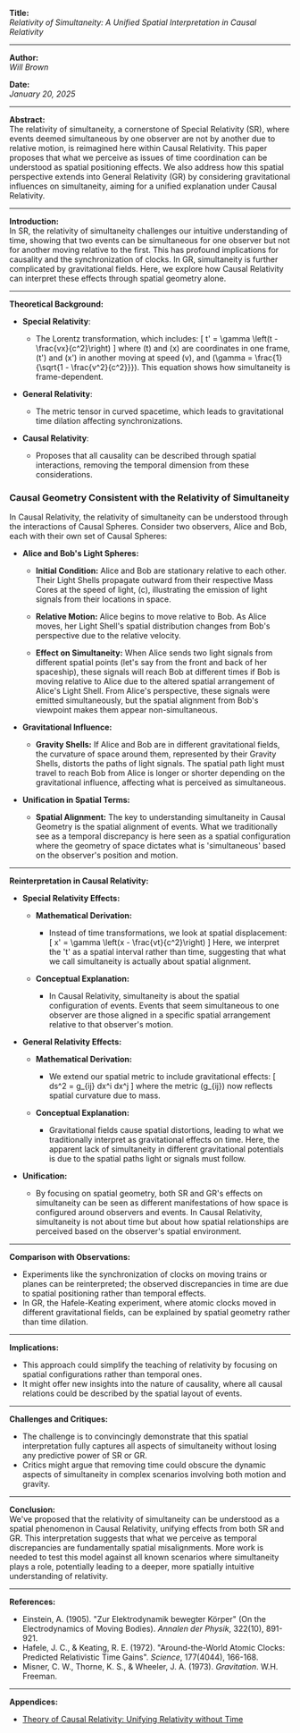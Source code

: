 **Title:**  
*Relativity of Simultaneity: A Unified Spatial Interpretation in Causal Relativity*

---

**Author:**  
*Will Brown*

**Date:**  
*January 20, 2025*

---

**Abstract:**  
The relativity of simultaneity, a cornerstone of Special Relativity (SR), where events deemed simultaneous by one observer are not by another due to relative motion, is reimagined here within Causal Relativity. This paper proposes that what we perceive as issues of time coordination can be understood as spatial positioning effects. We also address how this spatial perspective extends into General Relativity (GR) by considering gravitational influences on simultaneity, aiming for a unified explanation under Causal Relativity.

---

**Introduction:**  
In SR, the relativity of simultaneity challenges our intuitive understanding of time, showing that two events can be simultaneous for one observer but not for another moving relative to the first. This has profound implications for causality and the synchronization of clocks. In GR, simultaneity is further complicated by gravitational fields. Here, we explore how Causal Relativity can interpret these effects through spatial geometry alone.

---

**Theoretical Background:**

- **Special Relativity**: 
  - The Lorentz transformation, which includes:
    \[
    t' = \gamma \left(t - \frac{vx}{c^2}\right)
    \]
    where \(t\) and \(x\) are coordinates in one frame, \(t'\) and \(x'\) in another moving at speed \(v\), and \(\gamma = \frac{1}{\sqrt{1 - \frac{v^2}{c^2}}}\). This equation shows how simultaneity is frame-dependent.

- **General Relativity**: 
  - The metric tensor in curved spacetime, which leads to gravitational time dilation affecting synchronizations.

- **Causal Relativity**:
  - Proposes that all causality can be described through spatial interactions, removing the temporal dimension from these considerations.

### **Causal Geometry Consistent with the Relativity of Simultaneity**

In Causal Relativity, the relativity of simultaneity can be understood through the interactions of Causal Spheres. Consider two observers, Alice and Bob, each with their own set of Causal Spheres:

- **Alice and Bob's Light Spheres:**

  - **Initial Condition:** Alice and Bob are stationary relative to each other. Their Light Shells propagate outward from their respective Mass Cores at the speed of light, \(c\), illustrating the emission of light signals from their locations in space.

  - **Relative Motion:** Alice begins to move relative to Bob. As Alice moves, her Light Shell's spatial distribution changes from Bob's perspective due to the relative velocity. 

  - **Effect on Simultaneity:** When Alice sends two light signals from different spatial points (let's say from the front and back of her spaceship), these signals will reach Bob at different times if Bob is moving relative to Alice due to the altered spatial arrangement of Alice's Light Shell. From Alice's perspective, these signals were emitted simultaneously, but the spatial alignment from Bob's viewpoint makes them appear non-simultaneous.

- **Gravitational Influence:**

  - **Gravity Shells:** If Alice and Bob are in different gravitational fields, the curvature of space around them, represented by their Gravity Shells, distorts the paths of light signals. The spatial path light must travel to reach Bob from Alice is longer or shorter depending on the gravitational influence, affecting what is perceived as simultaneous.

- **Unification in Spatial Terms:**

  - **Spatial Alignment:** The key to understanding simultaneity in Causal Geometry is the spatial alignment of events. What we traditionally see as a temporal discrepancy is here seen as a spatial configuration where the geometry of space dictates what is 'simultaneous' based on the observer's position and motion.

---

**Reinterpretation in Causal Relativity:**

- **Special Relativity Effects:**

  - **Mathematical Derivation:**
    - Instead of time transformations, we look at spatial displacement:
      \[
      x' = \gamma \left(x - \frac{vt}{c^2}\right)
      \]
      Here, we interpret the 't' as a spatial interval rather than time, suggesting that what we call simultaneity is actually about spatial alignment.

  - **Conceptual Explanation:**
    - In Causal Relativity, simultaneity is about the spatial configuration of events. Events that seem simultaneous to one observer are those aligned in a specific spatial arrangement relative to that observer's motion.

- **General Relativity Effects:**

  - **Mathematical Derivation:**
    - We extend our spatial metric to include gravitational effects:
      \[
      ds^2 = g_{ij} dx^i dx^j
      \]
      where the metric \(g_{ij}\) now reflects spatial curvature due to mass.

  - **Conceptual Explanation:**
    - Gravitational fields cause spatial distortions, leading to what we traditionally interpret as gravitational effects on time. Here, the apparent lack of simultaneity in different gravitational potentials is due to the spatial paths light or signals must follow.

- **Unification:**

  - By focusing on spatial geometry, both SR and GR's effects on simultaneity can be seen as different manifestations of how space is configured around observers and events. In Causal Relativity, simultaneity is not about time but about how spatial relationships are perceived based on the observer's spatial environment.

---

**Comparison with Observations:**  
- Experiments like the synchronization of clocks on moving trains or planes can be reinterpreted; the observed discrepancies in time are due to spatial positioning rather than temporal effects.
- In GR, the Hafele-Keating experiment, where atomic clocks moved in different gravitational fields, can be explained by spatial geometry rather than time dilation.

---

**Implications:**  
- This approach could simplify the teaching of relativity by focusing on spatial configurations rather than temporal ones.
- It might offer new insights into the nature of causality, where all causal relations could be described by the spatial layout of events.

---

**Challenges and Critiques:**  
- The challenge is to convincingly demonstrate that this spatial interpretation fully captures all aspects of simultaneity without losing any predictive power of SR or GR.
- Critics might argue that removing time could obscure the dynamic aspects of simultaneity in complex scenarios involving both motion and gravity.

---

**Conclusion:**  
We've proposed that the relativity of simultaneity can be understood as a spatial phenomenon in Causal Relativity, unifying effects from both SR and GR. This interpretation suggests that what we perceive as temporal discrepancies are fundamentally spatial misalignments. More work is needed to test this model against all known scenarios where simultaneity plays a role, potentially leading to a deeper, more spatially intuitive understanding of relativity.

---

**References:**  
- Einstein, A. (1905). "Zur Elektrodynamik bewegter Körper" (On the Electrodynamics of Moving Bodies). *Annalen der Physik*, 322(10), 891-921.
- Hafele, J. C., & Keating, R. E. (1972). "Around-the-World Atomic Clocks: Predicted Relativistic Time Gains". *Science*, 177(4044), 166-168.
- Misner, C. W., Thorne, K. S., & Wheeler, J. A. (1973). *Gravitation*. W.H. Freeman.

---

**Appendices:**  
- [Theory of Causal Relativity: Unifying Relativity without Time](https://github.com/ENSpunks/Causal-Relativity-Public-/blob/main/Papers/Causal%20Relativity/Theory%20of%20Causal%20Relativity%20(Published%2001-20-25))
